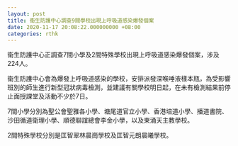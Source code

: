 ```yaml
---
layout: post
title: 衞生防護中心調查9間學校出現上呼吸道感染爆發個案
date: 2020-11-17 20:08:22.000000000 +08:00
categories: rthk
---
```


衞生防護中心正調查7間小學及2間特殊學校出現上呼吸道感染爆發個案，涉及224人。

衞生防護中心會為爆發上呼吸道感染的學校，安排派發深喉唾液樣本瓶，為受影響班別的師生進行新型冠狀病毒檢測，並建議有關學校明日起，在未有檢測結果前停止面授課堂及活動不少於7日。

7間小學分別為聖公會聖雅各小學、塘尾道官立小學、香港培道小學、播道書院、沙田循道衛理小學、順德聯誼總會李金小學，以及東涌天主教學校。

2間特殊學校分別是匡智翠林晨崗學校及匡智元朗晨曦學校。
